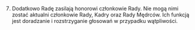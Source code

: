 7. Dodatkowo Radę zasilają honorowi członkowie Rady. Nie mogą nimi zostać aktualni członkowie Rady, Kadry oraz Rady Mędrców. Ich funkcją jest doradzanie i rozstrzyganie głosowań w przypadku wątpliwości.
